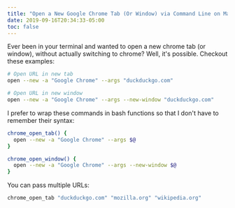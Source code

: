 ```yaml
---
title: "Open a New Google Chrome Tab (Or Window) via Command Line on Mac"
date: 2019-09-16T20:34:33-05:00
toc: false
---
```


Ever been in your terminal and wanted to open a new chrome tab (or window), without actually switching to chrome? Well, it's possible. Checkout these examples:
```bash
# Open URL in new tab
open --new -a "Google Chrome" --args "duckduckgo.com"

# Open URL in new window
open --new -a "Google Chrome" --args --new-window "duckduckgo.com"
```

I prefer to wrap these commands in bash functions so that I don't have to remember their syntax:
```bash
chrome_open_tab() {
  open --new -a "Google Chrome" --args $@
}

chrome_open_window() {
  open --new -a "Google Chrome" --args --new-window $@
}
```

You can pass multiple URLs:
```bash
chrome_open_tab "duckduckgo.com" "mozilla.org" "wikipedia.org"
```
